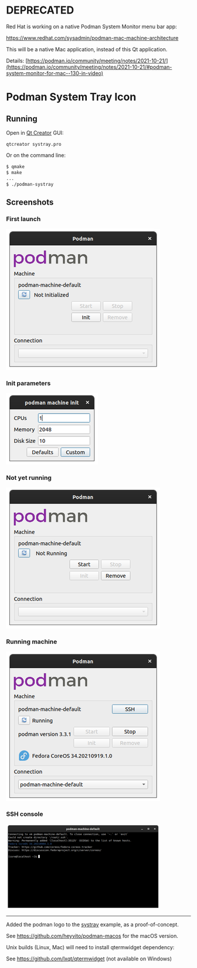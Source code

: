 # DEPRECATED

Red Hat is working on a native Podman System Monitor menu bar app:

<https://www.redhat.com/sysadmin/podman-mac-machine-architecture>

This will be a native Mac application, instead of this Qt application.

Details: [https://podman.io/community/meeting/notes/2021-10-21/](https://podman.io/community/meeting/notes/2021-10-21/#podman-system-monitor-for-mac--130-in-video)

# Podman System Tray Icon

## Running

Open in [Qt Creator](https://doc.qt.io/qtcreator/) GUI:

```shell
qtcreator systray.pro
```

Or on the command line:

```console
$ qmake
$ make
...
$ ./podman-systray
```

## Screenshots

### First launch

![podman-systray screenshot](assets/screenshot1.png)

### Init parameters

![podman-systray screenshot](assets/screenshot2.png)


### Not yet running

![podman-systray screenshot](assets/screenshot3.png)

### Running machine

![podman-systray screenshot](assets/screenshot4.png)

### SSH console

![podman-systray screenshot](assets/screenshot5.png)

----

Added the podman logo to the [systray](https://doc.qt.io/qt-5/qtwidgets-desktop-systray-example.html) example, as a proof-of-concept.

See <https://github.com/heyvito/podman-macos> for the macOS version.

Unix builds (Linux, Mac) will need to install qtermwidget dependency:

See <https://github.com/lxqt/qtermwidget> (not available on Windows)
